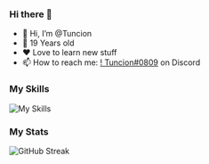 ### Hi there 👋

- 👋 Hi, I’m @Tuncion
- 🤏 19 Years old
- ❤️ Love to learn new stuff
- 📫 How to reach me: [! Tuncion#0809](https://discord.gg/323HfHyGW4) on Discord

### My Skills

![My Skills](https://skillicons.dev/icons?i=js,ts,html,css,docker,discord,nodejs,python,mysql,figma,ps,pr,ae)

### My Stats

![GitHub Streak](https://github-readme-streak-stats.herokuapp.com?user=tuncion&theme=github-dark-blue&hide_border=true)

<!--
**Tuncion/Tuncion** is a ✨ _special_ ✨ repository because its `README.md` (this file) appears on your GitHub profile.

Here are some ideas to get you started:

- 🔭 I’m currently working on ...
- 🌱 I’m currently learning ...
- 👯 I’m looking to collaborate on ...
- 🤔 I’m looking for help with ...
- 💬 Ask me about ...
- 📫 How to reach me: ...
- 😄 Pronouns: ...
- ⚡ Fun fact: ...
-->

